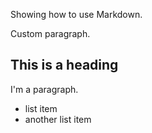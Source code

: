 <html>
<title>Using Markdown</title>
  <script
      src='https://www.w3.org/Tools/respec/respec-w3c'
      class='remove'
  </script>
<script class="remove">
var respecConfig = {
    format: "markdown"
    specStatus:     "WG-NOTE",
     group:          "math",

}
</script>
<body>

<section id="abstract">

Showing how to use Markdown.

</section>

<section id="sotd">

Custom paragraph.

</section>

## This is a heading

I'm a paragraph.

 * list item
 * another list item

</body>
</html>
